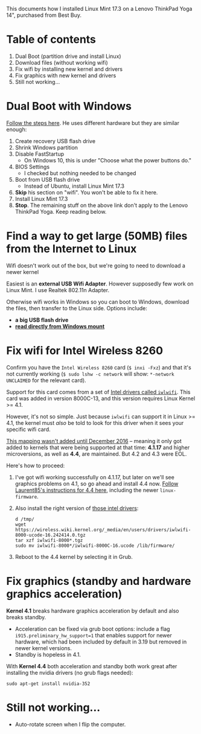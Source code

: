 This documents how I installed Linux Mint 17.3 on a Lenovo ThinkPad Yoga 14", purchased from Best Buy.

Table of contents
=================

1.  Dual Boot (partition drive and install Linux)
2.  Download files (without working wifi)
3.  Fix wifi by installing new kernel and drivers
4.  Fix graphics with new kernel and drivers
5.  Still not working...

Dual Boot with Windows
======================

[Follow the steps here](https://github.com/longsleep/yoga3pro-linux/blob/master/Yoga%203%20Linux%20HOWTO.md). He uses different hardware but they are similar enough:

1.  Create recovery USB flash drive
2.  Shrink Windows partition
3.  Disable FastStartup
    *   On Windows 10, this is under "Choose what the power buttons do."
4.  BIOS Settings
    *   I checked but nothing needed to be changed
5.  Boot from USB flash drive
    *   Instead of Ubuntu, install Linux Mint 17.3
6.  **Skip** his section on "wifi". You won't be able to fix it here.
7.  Install Linux Mint 17.3
8.  **Stop**. The remaining stuff on the above link don't apply to the Lenovo ThinkPad Yoga. Keep reading below.

Find a way to get large (50MB) files from the Internet to Linux
===============================================================

Wifi doesn't work out of the box, but we're going to need to download a newer kernel

Easiest is an **external USB Wifi Adapter**. However supposedly few work on Linux Mint. I use Realtek 802.11n Adapter.

Otherwise wifi works in Windows so you can boot to Windows, download the files, then transfer to the Linux side. Options include:

- **a big USB flash drive**
- **[read directly from Windows mount](file:///home/jeff/Desktop/Linux%20Mint%20on%20ThinkPad%20Yoga/CUSTOMIZATIONS.md)**

Fix wifi for Intel Wireless 8260
================================

Confirm you have the `Intel Wireless 8260` card (`$ inxi -Fxz`) and that it's not currently working
(`$ sudo lshw -c network` will show: `*-network UNCLAIMED` for the relevant
card).

Support for this card comes from a set of [Intel drivers called `iwlwifi`](https://wireless.wiki.kernel.org/en/users/drivers/iwlwifi). This card was added in version 8000C-13, and this version requires Linux Kernel >= 4.1.

However, it's not so simple. Just because `iwlwifi` can support it in Linux >= 4.1, the kernel must _also_ be told to look for this driver when it sees your specific wifi card.

[This mapping wasn't added until December 2016](https://git.kernel.org/cgit/linux/kernel/git/iwlwifi/iwlwifi-fixes.git/commit/?id=4ab75944c4b324c1f5f01dbd4c4d122d2b9da187) – meaning it only got added to kernels that were being supported at that time: **4.1.17** and higher microversions, as well as **4.4**, are maintained. But 4.2 and 4.3 were EOL.

Here's how to proceed:

1.  I've got wifi working successfully on 4.1.17, but later on we'll see graphics
    problems on 4.1, so go ahead and install 4.4 now. [Follow Laurent85's instructions for 4.4 here](https://forums.linuxmint.com/viewtopic.php?t=216235#p1132177), including the newer `linux-firmware`.

2.  Also install the right version of [those intel drivers](https://wireless.wiki.kernel.org/en/users/drivers/iwlwifi):

        d /tmp/
        wget https://wireless.wiki.kernel.org/_media/en/users/drivers/iwlwifi-8000-ucode-16.242414.0.tgz
        tar xzf iwlwifi-8000*.tgz
        sudo mv iwlwifi-8000*/iwlwifi-8000C-16.ucode /lib/firmware/

3.  Reboot to the 4.4 kernel by selecting it in Grub.

# Fix graphics (standby and hardware graphics acceleration)

**Kernel 4.1** breaks hardware graphics acceleration by default and also breaks standby.

*   Acceleration can be fixed via grub boot options: include a flag `i915.preliminary_hw_support=1` that enables support for newer hardware, which had been included by default in 3.19 but removed in newer kernel versions.
*   Standby is hopeless in 4.1.

With **Kernel 4.4** both acceleration and standby both work great after installing the nvidia drivers (no grub flags needed):

    sudo apt-get install nvidia-352

Still not working...
====================

* Auto-rotate screen when I flip the computer.
